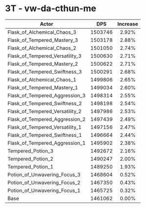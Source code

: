 # 3T - vw-da-cthun-me
| Actor | DPS | Increase |
|---|:---:|:---:|
|Flask_of_Alchemical_Chaos_3|1503746|2.92%|
|Flask_of_Tempered_Mastery_3|1503178|2.88%|
|Flask_of_Alchemical_Chaos_2|1501050|2.74%|
|Flask_of_Tempered_Versatility_3|1500630|2.71%|
|Flask_of_Tempered_Mastery_2|1500622|2.71%|
|Flask_of_Tempered_Swiftness_3|1500291|2.68%|
|Flask_of_Alchemical_Chaos_1|1499806|2.65%|
|Flask_of_Tempered_Mastery_1|1499034|2.60%|
|Flask_of_Tempered_Aggression_3|1498314|2.55%|
|Flask_of_Tempered_Swiftness_2|1498198|2.54%|
|Flask_of_Tempered_Versatility_2|1497986|2.53%|
|Flask_of_Tempered_Aggression_2|1497439|2.49%|
|Flask_of_Tempered_Versatility_1|1497156|2.47%|
|Flask_of_Tempered_Swiftness_1|1496664|2.44%|
|Flask_of_Tempered_Aggression_1|1495902|2.38%|
|Tempered_Potion_3|1492672|2.16%|
|Tempered_Potion_2|1490247|2.00%|
|Tempered_Potion_1|1489250|1.93%|
|Potion_of_Unwavering_Focus_3|1468604|0.52%|
|Potion_of_Unwavering_Focus_2|1467350|0.43%|
|Potion_of_Unwavering_Focus_1|1465725|0.32%|
|Base|1461062|0.00%|
